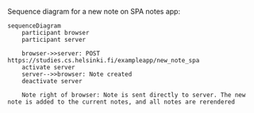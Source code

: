 Sequence diagram for a new note on SPA notes app:
```mermaid
sequenceDiagram
	participant browser
	participant server
	
	browser->>server: POST https://studies.cs.helsinki.fi/exampleapp/new_note_spa
	activate server
	server-->>browser: Note created
	deactivate server
	
	Note right of browser: Note is sent directly to server. The new note is added to the current notes, and all notes are rerendered
```